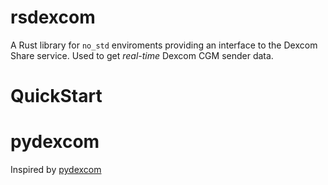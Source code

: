 # rsdexcom

A Rust library for `no_std` enviroments providing an interface to the Dexcom Share service. Used to get *real-time* Dexcom CGM sender data.

# QuickStart

# pydexcom

Inspired by [pydexcom](https://github.com/gagebenne/pydexcom)
